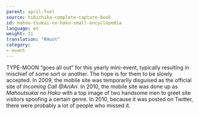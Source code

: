 ```yaml
---
parent: april-fool
source: hibichika-complete-capture-book
id: mahou-tsukai-no-hako-small-encyclopedia
language: en
weight: 11
translation: "RHuot"
category:
- event
---
```


TYPE-MOON “goes all out” for this yearly mini-event, typically resulting in mischief of some sort or another. The hope is for them to be slowly accepted. In 2009, the mobile site was temporarily disguised as the official site of *Incoming Call @AriAri*. In 2010, the mobile site was done up as *Mahoutsukai no Hako* with a top image of two handsome men to greet site visitors spoofing a certain genre. In 2010, because it was posted on Twitter, there were probably a lot of people who missed it.
